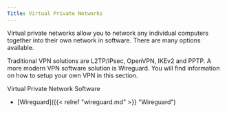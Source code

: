 ```yaml
---
Title: Virtual Private Networks
---
```


Virtual private networks allow you to network any individual computers together into their own network in software. There are many options available.

Traditional VPN solutions are L2TP/IPsec, OpenVPN, IKEv2 and PPTP. A more modern VPN software solution is Wireguard. You will find information on how to setup your own VPN in this section.

Virtual Private Network Software

- [Wireguard]({{< relref "wireguard.md" >}} "Wireguard")
